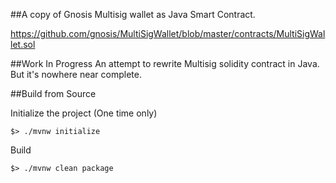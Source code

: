 ##A copy of Gnosis Multisig wallet as Java Smart Contract.

https://github.com/gnosis/MultiSigWallet/blob/master/contracts/MultiSigWallet.sol


##Work In Progress
An attempt to rewrite Multisig solidity contract in Java. 
But it's nowhere near complete.

##Build from Source

Initialize the project (One time only)
```
$> ./mvnw initialize
```

Build
```
$> ./mvnw clean package
```